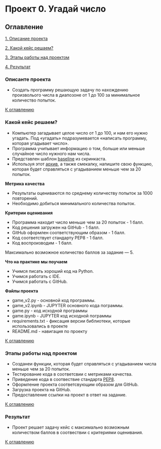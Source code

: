 # Проект 0. Угадай число

## Оглавление

[1. Описание проекта](https://github.com/abelogurov/sf_dst_baa/tree/main/project_0#описанте-проекта)

[2. Какой кейс решаем?](https://github.com/abelogurov/sf_dst_baa/tree/main/project_0#какой-кейс-решаем)

[3. Этапы работы над проектом](https://github.com/abelogurov/sf_dst_baa/tree/main/project_0#этапы-работы-над-проектом)

[4. Результат](https://github.com/abelogurov/sf_dst_baa/tree/main/project_0#результат)

### Описанте проекта
- Создать программу решающую задачу по нахождению произволього числа в диапозоне от 1 до 100 за минимальное количество попыток.

[К оглавлению](https://github.com/abelogurov/sf_dst_baa/tree/main/project_0#оглавление) 

### Какой кейс решаем?
- Компьютер загадывает целое число от 1 до 100, и нам его нужно угадать. Под «угадать» подразумевается «написать программу, которая угадывает число».
- Программа учитывает информацию о том, больше или меньше случайное число нужного нам числа.
- Представлен шаблон [baseline](https://colab.research.google.com/drive/1k2WZD8PWWOYFHrpAJoB2eZw06ID7KnFA) из скринкаста.
- Используя этот [архив](https://lms.skillfactory.ru/assets/courseware/v1/f2a8fb0bf139c619f6b6d705f330e0ea/asset-v1:SkillFactory+DST-3.0+28FEB2021+type@asset+block/guess-number-task.zip), а также смекалку, напишите свою функцию, которая будет справляться с угадыванием меньше чем за 20 попыток.

**Метрика качества**
- Результаты оцениваются по среднему количеству попыток за 1000 повторений. 
- Необходимо добиться минимального количества попыток.

**Критерии оценивания**
- Программа находит число меньше чем за 20 попыток - 1 балл.
- Код решения загружен на GitHub - 1 балл.
- GitHub оформлен соответствующим образом - 1 балл.
- Код соответствует стандарту PEP8 - 1 балл.
- Код воспроизводим - 1 балл.

Максимально возможное количество баллов за задание — 5.

**Что на практике мы поучаем**
- Учимся писать хороший код на Python.
- Учимся работать с IDE.
- Учимся работать с GitHub.

**Файлы проекта**
- game_v2.py - основной код программы.
- game_v2.ipynb - JUPYTER основного кода пограммы.
- game.py - код исходной программы
- game.ipynb - JUPYTER код исходной пограммы
- requirements.txt - фиксация версии библиотеки, которые использовались в проекте
- README.md - навигация по проекту

[К оглавлению](https://github.com/abelogurov/sf_dst_baa/tree/main/project_0#оглавление) 

### Этапы работы над проектом
- Созданеи функции, которая будет справляться с угадыванием числа меньше чем за 20 попыток.
- Тестирование кода в соответсвии с метриками качества.
- Приведение кода в соотвествие стандарта [PEP8](https://peps.python.org/pep-0008/).
- Оформление проекта соответсвующим образом для GitHub.
- Загрузка проекта на GitHub.
- Предоставление ссылки на проект в ответ на задание.

[К оглавлению](https://github.com/abelogurov/sf_dst_baa/tree/main/project_0#оглавление)

### Результат
- Проект решает задачу кейс с максимально возможным количеством баллов в соотвествии с критериями оценивания.

[К оглавлению](https://github.com/abelogurov/sf_dst_baa/tree/main/project_0#оглавление) 